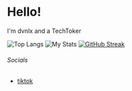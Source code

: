 # Hello!
I'm dvnlx and a TechToker

![Top Langs](https://github-readme-stats.vercel.app/api/top-langs/?username=dvnlx&show_icons=true&theme=transparent)
![My Stats](https://github-readme-stats.vercel.app/api?username=dvnlx&show_icons=true&theme=transparent)
[![GitHub Streak](https://streak-stats.demolab.com?user=dvnlx&theme=dark&hide_border=true&exclude_days=Fri%2CSat)](https://git.io/streak-stats)

###### Socials
- [tiktok](https://www.tiktok.com/@dvlnx.com)
